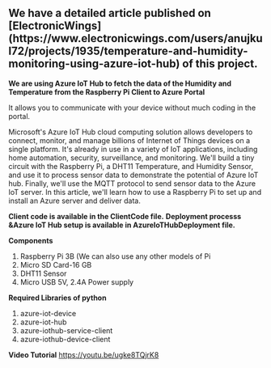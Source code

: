 <h2> We have a detailed article published on [ElectronicWings](https://www.electronicwings.com/users/anujkul72/projects/1935/temperature-and-humidity-monitoring-using-azure-iot-hub) of this project.</h2>

**We are using Azure IoT Hub to fetch the data of the Humidity and Temperature from the Raspberry Pi Client to Azure Portal**

It allows you to communicate  with your device without much coding in the portal.


Microsoft's Azure IoT Hub cloud computing solution allows developers to connect, monitor, and manage billions of Internet of Things devices on a single platform. It's already in use in a variety of IoT applications, including home automation, security, surveillance, and monitoring. We'll build a tiny circuit with the Raspberry Pi, a DHT11 Temperature, and Humidity Sensor, and use it to process sensor data to demonstrate the potential of Azure IoT hub. Finally, we'll use the MQTT protocol to send sensor data to the Azure IoT server. In this article, we'll learn how to use a Raspberry Pi to set up and install an Azure server and deliver data.

**Client code is available in the ClientCode file.**
**Deployment processs &Azure IoT Hub setup is available in AzureIoTHubDeployment file.**

 **Components**
1. Raspberry Pi 3B (We can also use any other models of Pi
2. Micro SD Card-16 GB
3. DHT11 Sensor
4. Micro USB 5V, 2.4A Power supply

**Required Libraries of python**
1. azure-iot-device
2. azure-iot-hub
3. azure-iothub-service-client
4. azure-iothub-device-client

**Video Tutorial**
https://youtu.be/ugke8TQjrK8
